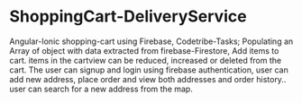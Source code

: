 # ShoppingCart-DeliveryService
Angular-Ionic shopping-cart using Firebase,  Codetribe-Tasks; Populating an Array of object with data extracted from firebase-Firestore, Add items to cart. items in the cartview can be reduced, increased or deleted from the cart. The user can signup and login using firebase authentication, user can add new address, place order and view both addresses and order history.. user can search for a new address from the map.
